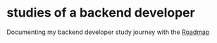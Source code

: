 # studies of a backend developer
Documenting my backend developer study journey with the <a href="https://roadmap.sh/backend">Roadmap</a>
